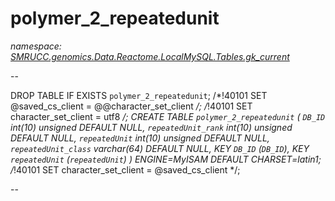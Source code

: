 ﻿# polymer_2_repeatedunit
_namespace: [SMRUCC.genomics.Data.Reactome.LocalMySQL.Tables.gk_current](./index.md)_

--
 
 DROP TABLE IF EXISTS `polymer_2_repeatedunit`;
 /*!40101 SET @saved_cs_client = @@character_set_client */;
 /*!40101 SET character_set_client = utf8 */;
 CREATE TABLE `polymer_2_repeatedunit` (
 `DB_ID` int(10) unsigned DEFAULT NULL,
 `repeatedUnit_rank` int(10) unsigned DEFAULT NULL,
 `repeatedUnit` int(10) unsigned DEFAULT NULL,
 `repeatedUnit_class` varchar(64) DEFAULT NULL,
 KEY `DB_ID` (`DB_ID`),
 KEY `repeatedUnit` (`repeatedUnit`)
 ) ENGINE=MyISAM DEFAULT CHARSET=latin1;
 /*!40101 SET character_set_client = @saved_cs_client */;
 
 --




